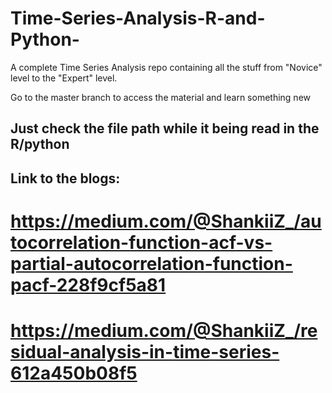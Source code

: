 # Time-Series-Analysis-R-and-Python-
A complete Time Series Analysis repo containing all the stuff from "Novice" level to the "Expert" level.

Go to the master branch to access the material and learn something new

## Just check the file path while it being read in the R/python

## Link to the blogs:
# https://medium.com/@ShankiiZ_/autocorrelation-function-acf-vs-partial-autocorrelation-function-pacf-228f9cf5a81 
# https://medium.com/@ShankiiZ_/residual-analysis-in-time-series-612a450b08f5
